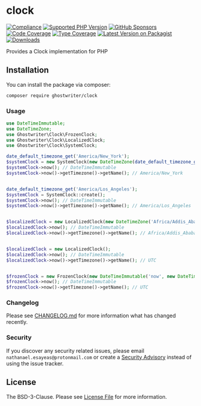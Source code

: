 # clock

[![Compliance](https://github.com/ghostwriter/clock/actions/workflows/compliance.yml/badge.svg)](https://github.com/ghostwriter/clock/actions/workflows/compliance.yml)
[![Supported PHP Version](https://badgen.net/packagist/php/ghostwriter/clock?color=8892bf)](https://www.php.net/supported-versions)
[![GitHub Sponsors](https://img.shields.io/github/sponsors/ghostwriter?label=Sponsor+@ghostwriter/clock&logo=GitHub+Sponsors)](https://github.com/sponsors/ghostwriter)
[![Code Coverage](https://codecov.io/gh/ghostwriter/clock/branch/main/graph/badge.svg)](https://codecov.io/gh/ghostwriter/clock)
[![Type Coverage](https://shepherd.dev/github/ghostwriter/clock/coverage.svg)](https://shepherd.dev/github/ghostwriter/clock)
[![Latest Version on Packagist](https://badgen.net/packagist/v/ghostwriter/clock)](https://packagist.org/packages/ghostwriter/clock)
[![Downloads](https://badgen.net/packagist/dt/ghostwriter/clock?color=blue)](https://packagist.org/packages/ghostwriter/clock)

Provides a Clock implementation for PHP

## Installation

You can install the package via composer:

``` bash
composer require ghostwriter/clock
```

### Usage

``` php
use DateTimeImmutable;
use DateTimeZone;
use Ghostwriter\Clock\FrozenClock;
use Ghostwriter\Clock\LocalizedClock;
use Ghostwriter\Clock\SystemClock;

date_default_timezone_get('America/New_York');
$systemClock = new SystemClock(new DateTimeZone(date_default_timezone_get()));
$systemClock->now(); // DateTimeImmutable
$systemClock->now()->getTimezone()->getName(); // America/New_York


date_default_timezone_get('America/Los_Angeles');
$systemClock = SystemClock::create();
$systemClock->now(); // DateTimeImmutable
$systemClock->now()->getTimezone()->getName(); // America/Los_Angeles


$localizedClock = new LocalizedClock(new DateTimeZone('Africa/Addis_Ababa'));
$localizedClock->now(); // DateTimeImmutable
$localizedClock->now()->getTimezone()->getName(); // Africa/Addis_Ababa


$localizedClock = new LocalizedClock();
$localizedClock->now(); // DateTimeImmutable
$localizedClock->now()->getTimezone()->getName(); // UTC


$frozenClock = new FrozenClock(new DateTimeImmutable('now', new DateTimeZone('UTC')));
$frozenClock->now(); // DateTimeImmutable
$frozenClock->now()->getTimezone()->getName(); // UTC
```

### Changelog

Please see [CHANGELOG.md](./CHANGELOG.md) for more information what has changed recently.

### Security

If you discover any security related issues, please email `nathanael.esayeas@protonmail.com` or create a [Security Advisory](https://github.com/ghostwriter/clock/security/advisories/new) instead of using the issue tracker.

## License

The BSD-3-Clause. Please see [License File](./LICENSE) for more information.
